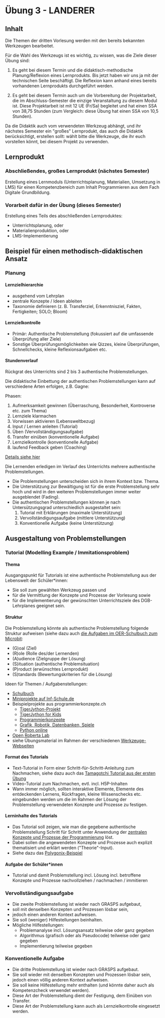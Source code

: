 # Übung 3 - LANDERER

## Inhalt
Die Themen der dritten Vorlesung werden mit den bereits bekannten Werkzeugen bearbeitet.

Für die Wahl des Werkzeugs ist es wichtig, zu wissen, was die Ziele dieser Übung sind:

1. Es geht bei diesem Termin und die didaktisch-methodische Planung/Reflexion eines Lernprodukts. Bis jetzt haben wir uns ja mit der technischen Seite beschäftigt. Die Reflexion kann anhand eines bereits vorhandenen Lernprodukts durchgeführt werden.

2. Es geht bei diesem Termin auch um die Vorbereitung der Projektarbeit, die im Abschluss-Semester die einzige Veranstaltung zu diesem Modul ist. Diese Projektarbeit ist mit 12 UE (Fr/Sa) begleitet und hat einen SSA von 38,75 Stunden (zum Vergleich: diese Übung hat einen SSA von 10,5 Stunden).

Da die Didaktik auch vom verwendeten Werkzeug abhängt, und ihr nächstes Semester ein "großes" Lernprodukt, das auch die Didaktik berücksichtigt, erstellen sollt: wählt bitte die Werkzeuge, die ihr euch vorstellen könnt, bei diesem Projekt zu verwenden.

## Lernprodukt

### Abschließendes, großes Lernprodukt (nächstes Semester)

Erstellung eines Lernmoduls (Unterrichtsplanung, Materialien, Umsetzung in LMS) für einen Kompetenzbereich zum Inhalt Programmieren aus dem Fach Digitale Grundbildung. 

### Vorarbeit dafür in der Übung (dieses Semester)
Erstellung eines Teils des abschließenden Lernproduktes:
- Unterrichtsplanung, oder
- Materialienproduktion, oder
- LMS-Implementierung

## Beispiel für einen methodisch-didaktischen Ansatz

### Planung

#### Lernzielhierarchie
 - ausgehend vom Lehrplan
 - zentrale Konzepte / Ideen ableiten
 - Taxonomie definieren (z. B. Transferziel, Erkenntnisziel, Fakten, Fertigkeiten; SOLO; Bloom)

#### Lernzielkontrolle  
 - Primär: Authentische Problemstellung (fokussiert auf die umfassende Überprüfung aller Ziele)
 - Sonstige Überprüfungsmöglichkeiten wie Qizzes, kleine Überprüfungen, Schnellchecks, kleine Reflexionsaufgaben etc.

#### Stundenverlauf

Rückgrat des Unterrichts sind 2 bis 3 authentische Problemstellungen.

Die didaktische Einbettung der authentischen Problemstellungen kann auf verschiedene Arten erfolgen, z.B. Gagne:

Phasen:
   1. Aufmerksamkeit gewinnen (Überraschung, Besonderheit, Kontroverse etc. zum Thema)
   2. Lernziele klarmachen
   3. Vorwissen aktivieren (Lebensweltbezug)
   4. Input / Lernen anleiten (Tutorial)
   5. Üben (Vervollständigungsaufgabe)
   6. Transfer einüben (konventionelle Aufgabe)
   7. Lernzielkontrolle (konventionelle Aufgabe)
   8. laufend Feedback geben (Coaching)

[Details siehe hier](https://www.niu.edu/citl/resources/guides/instructional-guide/gagnes-nine-events-of-instruction.shtml)

Die Lernenden erledigen im Verlauf des Unterrichts mehrere authentische Problemstellungen. 
- Die Problemstellungen unterscheiden sich in ihrem Kontext bzw. Thema.
- Die Unterstützung zur Bewältigung ist für die erste Problemstellung sehr hoch und wird in den weiteren Problemstellungen immer weiter ausgeblendet (Fading).
- Die authentischen Problemstellungen können je nach Untersützungsgrad unterschiedlich ausgestaltet sein:
  1. Tutorial mit Erklärungen (maximale Unterstützung)
  2. Vervollständigungsaufgabe (mittlere Unterstützung)
  3. Konventionelle Aufgabe (keine Unterstützung)

## Ausgestaltung von Problemstellungen
### Tutorial (Modelling Example / Immitationsproblem)
#### Thema
Ausgangspunkt für Tutorials ist eine authentische Problemstellung aus der Lebenswelt der Schüler*innen:
- Sie soll zum gewählten Werkzeug passen und 
- für die Vermittlung der Konzepte und Prozesse der Vorlesung sowie 
- für die Implementierung der gewünschten Unterrichtsziele des DGB-Lehrplanes geeignet sein.

#### Struktur
Die Problemstellung könnte als authentische Problemstellung folgende Struktur aufweisen (siehe dazu auch [die Aufgaben im OER-Schulbuch zum Microbit](https://microbit.eeducation.at/wiki/Hauptseite):
  - (G)oal (Ziel)
  - (R)ole (Rolle des/der Lernenden)
  - (A)udience (Zielgruppe der Lösung)
  - (S)ituation (authentische Problemsituation)
  - (P)roduct (erwünschtes Lernprodukt)
  - (S)tandards (Bewertungskriterien für die Lösung)

Ideen für Themen / Aufgabenstellungen:

- [Schulbuch](https://microbit.eeducation.at/wiki/Hauptseite)
- [Miniprojekte auf Inf-Schule.de](https://www.inf-schule.de/imperative-programmierung/python/projekte)
- Beispielprojekte aus programmierkonzepte.ch
  - [TigerJython-Projekt](https://www.tigerjython.ch/de/tutorials)
  - [TigerJython for Kids](https://www.tigerjython4kids.ch)
  - [Programmierkonzepte](https://programmierkonzepte.ch)
  - [Grafik, Robotik, Datenbanken, Spiele](https://www.jython.ch)
  - [Python online](https://python-online.ch)
- [Open Roberta Lab](https://www.roberta-home.de/lab/)
- siehe Übungsmaterial im Rahmen der verschiedenen [Werkzeuge-Webseiten](../Didaktik/Werkzeuge.md)

#### Format des Tutorials
- Text-Tutorial in Form einer Schritt-für-Schritt-Anleitung zum Nachmachen, siehe dazu auch das [Tamagotchi Tutorial aus der ersten Übung](../VO-Teil-1/GrundkonzepteProgrammierung/Tamagotchi/)
- Video-Tutorial zum Nachmachen, evtl. incl. H5P-Inhalten
- Wann immer möglich, sollten interaktive Elemente, Elemente des entdeckenden Lernens, Rückfragen, kleine Wissenschecks etc. eingebunden werden um die im Rahmen der Lösung der Problemstellung verwendeten Konzepte und Prozesse zu festigen.

#### Lerninhalte des Tutorials
 - Das Tutorial soll zeigen, wie man die gegebene authentische Problemstellung Schritt für Schritt unter Anwendung der [zentralen Konzepte und Prozesse der Programmierung](../Didaktik/Zentrale-Ideen.md) löst. 
 - Dabei sollen die angewendeten Konzepte und Prozesse auch explizit thematisiert und erklärt werden ("Theorie"-Input).
 - Siehe dazu das [Polygonix-Beispiel](../VO-Teil-1/GrundkonzepteProgrammierung/Polygonix/)

#### Aufgabe der Schüler*innen
- Tutorial und damit Problemstellung incl. Lösung incl. betroffene Konzepte und Prozesse nachvollziehen / nachmachen / immitieren

### Vervollständigungsaufgabe
 - Die zweite Problemstellung ist wieder nach GRASPS aufgebaut, 
 - soll mit denselben Konzepten und Prozessen lösbar sein, 
 - jedoch einen anderen Kontext aufweisen.
 - Sie soll (weniger) Hilfestellungen beinhalten. 
 - Mögliche Hilfestellungen:
   - Problemanalyse incl. Lösungsansatz teilweise oder ganz gegeben
   - Algorithmus (grafisch oder als Pseudocode) teilweise oder ganz gegeben
   - Implementierung teilweise gegeben

### Konventionelle Aufgabe
- Die dritte Problemstellung ist wieder nach GRASPS aufgebaut.
- Sie soll wieder mit denselben Konzepten und Prozessen lösbar sein, jedoch einen völlig anderen Kontext aufweisen. 
- Sie soll keine Hilfestellung mehr enthalten (und könnte daher auch als Kompetenzcheck verwendet werden).
- Diese Art der Problemstellung dient der Festigung, dem Einüben von Transfer.
- Diese Art der Problemstellung kann auch als Lernzielkontrolle eingesetzt werden.
